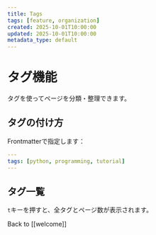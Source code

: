 ```yaml
---
title: Tags
tags: [feature, organization]
created: 2025-10-01T10:00:00
updated: 2025-10-01T10:00:00
metadata_type: default
---
```


# タグ機能

タグを使ってページを分類・整理できます。

## タグの付け方

Frontmatterで指定します：

```yaml
---
tags: [python, programming, tutorial]
---
```

## タグ一覧

`t`キーを押すと、全タグとページ数が表示されます。

Back to [[welcome]]
